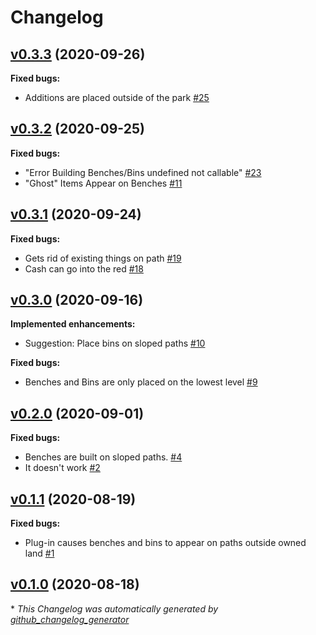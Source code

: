 # Changelog

## [v0.3.3](https://github.com/tubbo/openrct2-benchwarmer/tree/v0.3.3) (2020-09-26)

**Fixed bugs:**

- Additions are placed outside of the park [\#25](https://github.com/tubbo/openrct2-benchwarmer/issues/25)

## [v0.3.2](https://github.com/tubbo/openrct2-benchwarmer/tree/v0.3.2) (2020-09-25)

**Fixed bugs:**

- "Error Building Benches/Bins undefined not callable" [\#23](https://github.com/tubbo/openrct2-benchwarmer/issues/23)
- "Ghost" Items Appear on Benches [\#11](https://github.com/tubbo/openrct2-benchwarmer/issues/11)

## [v0.3.1](https://github.com/tubbo/openrct2-benchwarmer/tree/v0.3.1) (2020-09-24)

**Fixed bugs:**

- Gets rid of existing things on path [\#19](https://github.com/tubbo/openrct2-benchwarmer/issues/19)
- Cash can go into the red [\#18](https://github.com/tubbo/openrct2-benchwarmer/issues/18)

## [v0.3.0](https://github.com/tubbo/openrct2-benchwarmer/tree/v0.3.0) (2020-09-16)

**Implemented enhancements:**

- Suggestion: Place bins on sloped paths [\#10](https://github.com/tubbo/openrct2-benchwarmer/issues/10)

**Fixed bugs:**

- Benches and Bins are only placed on the lowest level [\#9](https://github.com/tubbo/openrct2-benchwarmer/issues/9)

## [v0.2.0](https://github.com/tubbo/openrct2-benchwarmer/tree/v0.2.0) (2020-09-01)

**Fixed bugs:**

- Benches are built on sloped paths. [\#4](https://github.com/tubbo/openrct2-benchwarmer/issues/4)
- It doesn't work [\#2](https://github.com/tubbo/openrct2-benchwarmer/issues/2)

## [v0.1.1](https://github.com/tubbo/openrct2-benchwarmer/tree/v0.1.1) (2020-08-19)

**Fixed bugs:**

- Plug-in causes benches and bins to appear on paths outside owned land [\#1](https://github.com/tubbo/openrct2-benchwarmer/issues/1)

## [v0.1.0](https://github.com/tubbo/openrct2-benchwarmer/tree/v0.1.0) (2020-08-18)



\* *This Changelog was automatically generated by [github_changelog_generator](https://github.com/github-changelog-generator/github-changelog-generator)*
